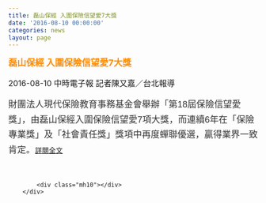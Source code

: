 ```yaml
---
title: 磊山保經 入圍保險信望愛7大獎
date: '2016-08-10 00:00:00'
categories: news
layout: page
---
```


<div class="text">
			<div>
	<div>
		<div>
			<span style="color: rgb(255, 140, 0);"><span style="font-size: 18px;"><strong>磊山保經 入圍保險信望愛7大獎</strong></span></span></div>
		<div>
			<br>
			<span style="font-size: 16px;">2016-08-10&nbsp;</span><span style="font-size: 16px;">中時電子報 記者陳又嘉／台北報導</span></div>
		<div>
			&nbsp;</div>
		<span style="color: rgb(51, 51, 51); font-family: &quot;Microsoft Jhenghei&quot;, Verdana, Arial, PMingLiU, sans-serif; font-size: 18px; line-height: 30.6px;">財團法人現代保險教育事務基金會舉辦「第18屆保險信望愛獎」，由磊山保經入圍保險信望愛7項大獎，而連續6年在「保險專業獎」及「社會責任獎」獎項中再度蟬聯優選，贏得業界一致肯定。</span><a href="http://www.chinatimes.com/newspapers/20160810000377-260208">詳閱全文</a></div>
	<div>
		&nbsp;</div>
</div>
<div>
	&nbsp;</div>

			<div class="mh10"></div>
		</div>